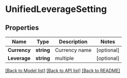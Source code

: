 # UnifiedLeverageSetting

## Properties

Name | Type | Description | Notes
------------ | ------------- | ------------- | -------------
**Currency** | **string** | Currency name | [optional] 
**Leverage** | **string** | multiple | [optional] 

[[Back to Model list]](../README.md#documentation-for-models) [[Back to API list]](../README.md#documentation-for-api-endpoints) [[Back to README]](../README.md)


